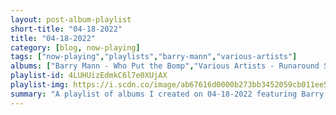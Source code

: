 ```yaml
---
layout: post-album-playlist
short-title: "04-18-2022"
title: "04-18-2022"
category: [blog, now-playing]
tags: ["now-playing","playlists","barry-mann","various-artists"]
albums: ["Barry Mann - Who Put the Bomp","Various Artists - Runaround Sue"]
playlist-id: 4LUHUizEdmkC6l7e0XUjAX
playlist-img: https://i.scdn.co/image/ab67616d0000b273bb3452059cb011ee536ae542
summary: "A playlist of albums I created on 04-18-2022 featuring Barry Mann and Various Artists"
---
```


